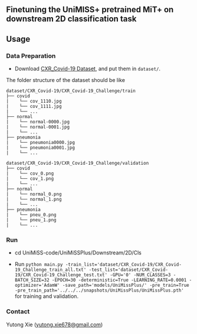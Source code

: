 ## Finetuning the UniMISS+ pretrained MiT+ on downstream 2D classification task

## Usage

### Data Preparation

* Download [CXR_Covid-19 Dataset](https://cxr-covid19.grand-challenge.org/), and put them in `dataset/`.

The folder structure of the dataset should be like

    dataset/CXR_Covid-19/CXR_Covid-19_Challenge/train
    ├── covid
    |    └── cov_1110.jpg
    |    └── cov_1111.jpg
    |    └── ...
    ├── normal
    |    └── normal-0000.jpg
    |    └── normal-0001.jpg
    |    └── ...
    ├── pneumonia
    |    └── pneumonia0000.jpg
    |    └── pneumonia0001.jpg
    |    └── ...

    dataset/CXR_Covid-19/CXR_Covid-19_Challenge/validation
    ├── covid
    |    └── cov_0.png
    |    └── cov_1.png
    |    └── ...
    ├── normal
    |    └── normal_0.png
    |    └── normal_1.png
    |    └── ...
    ├── pneumonia
    |    └── pneu_0.png
    |    └── pneu_1.png
    |    └── ...



### Run 
* cd UniMiSS-code/UniMiSSPlus/Downstream/2D/Cls

* Run `python main.py -train_list='dataset/CXR_Covid-19/CXR_Covid-19_Challenge_train_all.txt' -test_list='dataset/CXR_Covid-19/CXR_Covid-19_Challenge_test.txt' -GPU='0' -NUM_CLASSES=3 -BATCH_SIZE=32 -EPOCH=30 -deterministic=True -LEARNING_RATE=0.0001 -optimizer='AdamW' -save_path='models/UniMissPlus/' -pre_train=True -pre_train_path='../../../snapshots/UniMissPlus/UniMissPlus.pth'` for training and validation.


### Contact
Yutong Xie (yutong.xie678@gmail.com)
